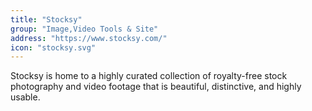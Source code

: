 ```yaml
---
title: "Stocksy"
group: "Image,Video Tools & Site"
address: "https://www.stocksy.com/"
icon: "stocksy.svg"
---
```

Stocksy is home to a highly curated collection of royalty-free stock photography and video footage that is beautiful, distinctive, and highly usable.
